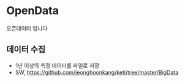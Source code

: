 # OpenData
오픈데이터 입니다
 
## 데이터 수집
- 1년 이상의 측정 데이터를 파일로 저장
- SW, https://github.com/jeonghoonkang/keti/tree/master/BigData
